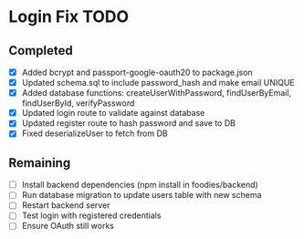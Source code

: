 # Login Fix TODO

## Completed
- [x] Added bcrypt and passport-google-oauth20 to package.json
- [x] Updated schema.sql to include password_hash and make email UNIQUE
- [x] Added database functions: createUserWithPassword, findUserByEmail, findUserById, verifyPassword
- [x] Updated login route to validate against database
- [x] Updated register route to hash password and save to DB
- [x] Fixed deserializeUser to fetch from DB

## Remaining
- [ ] Install backend dependencies (npm install in foodies/backend)
- [ ] Run database migration to update users table with new schema
- [ ] Restart backend server
- [ ] Test login with registered credentials
- [ ] Ensure OAuth still works
